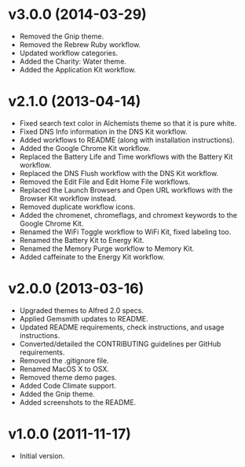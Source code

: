 # v3.0.0 (2014-03-29)

* Removed the Gnip theme.
* Removed the Rebrew Ruby workflow.
* Updated workflow categories.
* Added the Charity: Water theme.
* Added the Application Kit workflow.

# v2.1.0 (2013-04-14)

* Fixed search text color in Alchemists theme so that it is pure white.
* Fixed DNS Info information in the DNS Kit workflow.
* Added workflows to README (along with installation instructions).
* Added the Google Chrome Kit workflow.
* Replaced the Battery Life and Time workflows with the Battery Kit workflow.
* Replaced the DNS Flush workflow with the DNS Kit workflow.
* Removed the Edit File and Edit Home File workflows.
* Replaced the Launch Browsers and Open URL workflows with the Browser Kit workflow instead.
* Removed duplicate workflow icons.
* Added the chromenet, chromeflags, and chromext keywords to the Google Chrome Kit.
* Renamed the WiFi Toggle workflow to WiFi Kit, fixed labeling too.
* Renamed the Battery Kit to Energy Kit.
* Renamed the Memory Purge workflow to Memory Kit.
* Added caffeinate to the Energy Kit workflow.

# v2.0.0 (2013-03-16)

* Upgraded themes to Alfred 2.0 specs.
* Applied Gemsmith updates to README.
* Updated README requirements, check instructions, and usage instructions.
* Converted/detailed the CONTRIBUTING guidelines per GitHub requirements.
* Removed the .gitignore file.
* Renamed MacOS X to OSX.
* Removed theme demo pages.
* Added Code Climate support.
* Added the Gnip theme.
* Added screenshots to the README.

# v1.0.0 (2011-11-17)

* Initial version.
